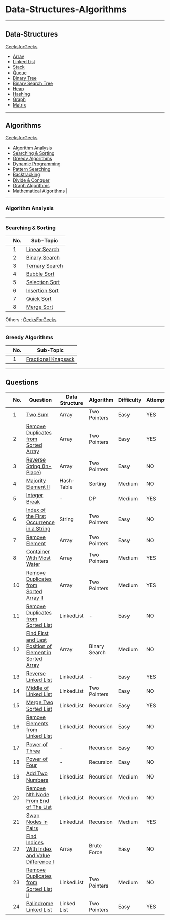 # Data-Structures-Algorithms

***

## Data-Structures
[GeeksforGeeks](https://www.geeksforgeeks.org/data-structures/)

- [Array](#array)
- [Linked List](#linked-list)
- [Stack](#stack)
- [Queue](#queue)
- [Binary Tree](#binary-tree)
- [Binary Search Tree](#binary-search-tree)
- [Heap](#heap)
- [Hashing](#hashing)
- [Graph](#graph)
- [Matrix](#matrix)


***

## Algorithms
[GeeksforGeeks](https://www.geeksforgeeks.org/fundamentals-of-algorithms/)  

- [Algorithm Analysis](#algorithm-analysis)  
- [Searching & Sorting](#searching--sorting)   
- [Greedy Algorithms](#greedy-algorithms)  
- [Dynamic Programming](#dynamic-programming)   
- [Pattern Searching](#pattern-searching)   
- [Backtracking](#backtracking) 
- [Divide & Conquer](#divide--conquer) 
- [Graph Algorithms](#graph-algorithms)  
- [Mathematical Algorithms](#mathematical-algorithms) |

---

### Algorithm Analysis

---

### Searching & Sorting
| | No. | Sub-Topic |
|-|----|-----|
| | 1 | [Linear Search](https://www.geeksforgeeks.org/linear-search/)
| | 2 | [Binary Search](https://www.geeksforgeeks.org/binary-search/)
| | 3 | [Ternary Search](https://www.geeksforgeeks.org/ternary-search/)
| | 4 | [Bubble Sort](http://www.geeksforgeeks.org/bubble-sort/)
| | 5 | [Selection Sort](http://www.geeksforgeeks.org/selection-sort/)
| | 6 | [Insertion Sort](http://www.geeksforgeeks.org/insertion-sort/)
| | 7 | [Quick Sort](http://www.geeksforgeeks.org/quick-sort/)
| | 8 | [Merge Sort](http://www.geeksforgeeks.org/merge-sort/)

Others : [GeeksForGeeks](https://www.geeksforgeeks.org/sorting-algorithms/)

---
### Greedy Algorithms
| | No. | Sub-Topic | 
|-|----|-----|
| | 1 | [Fractional Knapsack](https://www.geeksforgeeks.org/fractional-knapsack-problem/)

***

## Questions 

| | No. | Question | Data Structure| Algorithm | Difficulty | Attempt | Date |
|-|-----|-----------------|-------|-----------|-----|------|-------|
| |  1  | [Two Sum](https://leetcode.com/submissions/) | Array | Two Pointers | Easy | YES | 2023-10-04 |
| |  2  | [Remove Duplicates from Sorted Array](https://leetcode.com/problems/remove-duplicates-from-sorted-array/) | Array | Two Pointers | Easy | YES | 2023-10-4 |
| |  3  | [Reverse String (In-Place)](https://leetcode.com/problems/reverse-string/) | Array | Two Pointers | Easy | NO | 2023-10-4 |
| |  4  | [Majority Element II](https://leetcode.com/problems/majority-element-ii/) | Hash-Table | Sorting | Medium | NO | 2023-10-06 |
| |  5  | [Integer Break](https://leetcode.com/problems/integer-break/) | - | DP | Medium | YES | 2023-10-07 |
| |  6  | [Index of the First Occurrence in a String](https://leetcode.com/problems/find-the-index-of-the-first-occurrence-in-a-string/) | String | Two Pointers | Easy | NO | 2023-10-07 |
| |  7  | [Remove Element](https://leetcode.com/problems/remove-element/) | Array | Two Pointers | Easy | NO | 2023-10-07 |
| |  8  | [Container With Most Water](https://leetcode.com/problems/container-with-most-water/) | Array | Two Pointers | Medium | YES | 2023-10-08 | 
| | 10  | [Remove Duplicates from Sorted Array II](https://leetcode.com/problems/remove-duplicates-from-sorted-array-ii/) | Array | Two Pointers | Medium | YES | 2023-10-08 | 
| | 11  | [Remove Duplicates from Sorted List](https://leetcode.com/problems/remove-duplicates-from-sorted-list/) | LinkedList | - | Easy | NO | 2023-10-09 |
| | 12  | [Find First and Last Position of Element in Sorted Array](https://leetcode.com/problems/find-first-and-last-position-of-element-in-sorted-array/) | Array | Binary Search | Medium | NO | 2023-10-09 |
| | 13  | [Reverse Linked List](https://leetcode.com/problems/reverse-linked-list/) | LinkedList | - | Easy | YES | 2023-10-10 |
| | 14  | [Middle of Linked List](https://leetcode.com/problems/middle-of-the-linked-list/) | LinkedList | Two Pointers | Easy | NO | 2023-10-11 |
| | 15  | [Merge Two Sorted List](https://leetcode.com/problems/merge-two-sorted-lists/) | LinkedList | Recursion | Easy | YES | 2023-10-12 |
| | 16  | [Remove Elements from Linked List](https://leetcode.com/problems/remove-linked-list-elements/) | LinkedList | Recursion | Easy | NO | 2023-10-12 |
| | 17  | [Power of Three](https://leetcode.com/problems/power-of-three/) | - | Recursion | Easy | NO | 2023-10-12 |
| | 18  | [Power of Four](https://leetcode.com/problems/power-of-four/) | - | Recursion | Easy | NO | 2023-10-12 |
| | 19  | [Add Two Numbers](https://leetcode.com/problems/add-two-numbers/) | LinkedList | Recursion | Medium | NO | 2023-10-13 |
| | 20  | [Remove Nth Node From End of The List](https://leetcode.com/problems/remove-nth-node-from-end-of-list/) | LinkedList | Recursion | Medium | NO | 2023-10-13 |
| | 21  | [Swap Nodes in Pairs](https://leetcode.com/problems/swap-nodes-in-pairs/) | LinkedList | Recursion | Medium | YES | 2023-10-14 |
| | 22  | [Find Indices With Index and Value Difference I](https://leetcode.com/problems/find-indices-with-index-and-value-difference-i/) | Array | Brute Force | Easy | NO | 2023-10-15 |
| | 23  | [Remove Duplicates from Sorted List II](https://leetcode.com/problems/remove-duplicates-from-sorted-list-ii/) | LinkedList | Two Pointers | Medium | NO | 2023-10-15 |
| | 24  | [Palindrome Linked List](https://leetcode.com/problems/palindrome-linked-list/) | Linked List | Two Pointers | Easy | YES | 2023-10-16 | 
